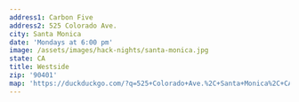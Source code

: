 ```yaml
---
address1: Carbon Five
address2: 525 Colorado Ave.
city: Santa Monica
date: 'Mondays at 6:00 pm'
image: /assets/images/hack-nights/santa-monica.jpg
state: CA
title: Westside
zip: '90401'
map: 'https://duckduckgo.com/?q=525+Colorado+Ave.%2C+Santa+Monica%2C+CA+90401&t=h_&ia=maps&iaxm=maps'
---
```

